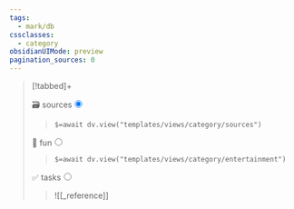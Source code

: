 ```yaml
---
tags:
  - mark/db
cssclasses:
  - category
obsidianUIMode: preview
pagination_sources: 0
---
```


> [!tabbed]+
>
> <label>🗃️ sources<input type="radio" name="test" checked/></label>
>
> > `$=await dv.view("templates/views/category/sources")`
>
><label>🎉 fun<input type="radio" name="test" /></label>
>
> > `$=await dv.view("templates/views/category/entertainment")`
>
> <label>✅ tasks<input type="radio" name="test" /></label>
> 
> > ![[_reference]]
